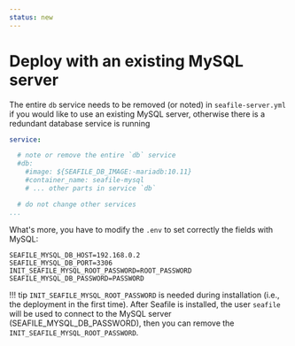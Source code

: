 ```yaml
---
status: new
---
```


# Deploy with an existing MySQL server

The entire `db` service needs to be removed (or noted) in `seafile-server.yml` if you would like to use an existing MySQL server, otherwise there is a redundant database service is running 

```yml
service:

  # note or remove the entire `db` service
  #db:
    #image: ${SEAFILE_DB_IMAGE:-mariadb:10.11}
    #container_name: seafile-mysql
    # ... other parts in service `db`

  # do not change other services
...
```

What's more, you have to modify the `.env` to set correctly the fields with MySQL:

```env
SEAFILE_MYSQL_DB_HOST=192.168.0.2
SEAFILE_MYSQL_DB_PORT=3306
INIT_SEAFILE_MYSQL_ROOT_PASSWORD=ROOT_PASSWORD
SEAFILE_MYSQL_DB_PASSWORD=PASSWORD
```

!!! tip
    `INIT_SEAFILE_MYSQL_ROOT_PASSWORD` is needed during installation (i.e., the deployment in the first time). After Seafile is installed, the user `seafile` will be used to connect to the MySQL server (SEAFILE_MYSQL_DB_PASSWORD), then you can remove the `INIT_SEAFILE_MYSQL_ROOT_PASSWORD`.
